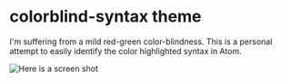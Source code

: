 # colorblind-syntax theme

I'm suffering from a mild red-green color-blindness. This is a personal attempt to easily identify the color highlighted syntax in Atom.

![Here is a screen shot](https://raw.githubusercontent.com/queljin/atom-colorblind-syntax/master/snapshot3.png)

